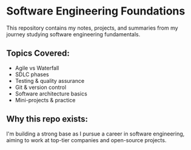 # Software Engineering Foundations

This repository contains my notes, projects, and summaries from my journey studying software engineering fundamentals.

## Topics Covered:
- Agile vs Waterfall
- SDLC phases
- Testing & quality assurance
- Git & version control
- Software architecture basics
- Mini-projects & practice

## Why this repo exists:
I'm building a strong base as I pursue a career in software engineering, aiming to work at top-tier companies and open-source projects.
